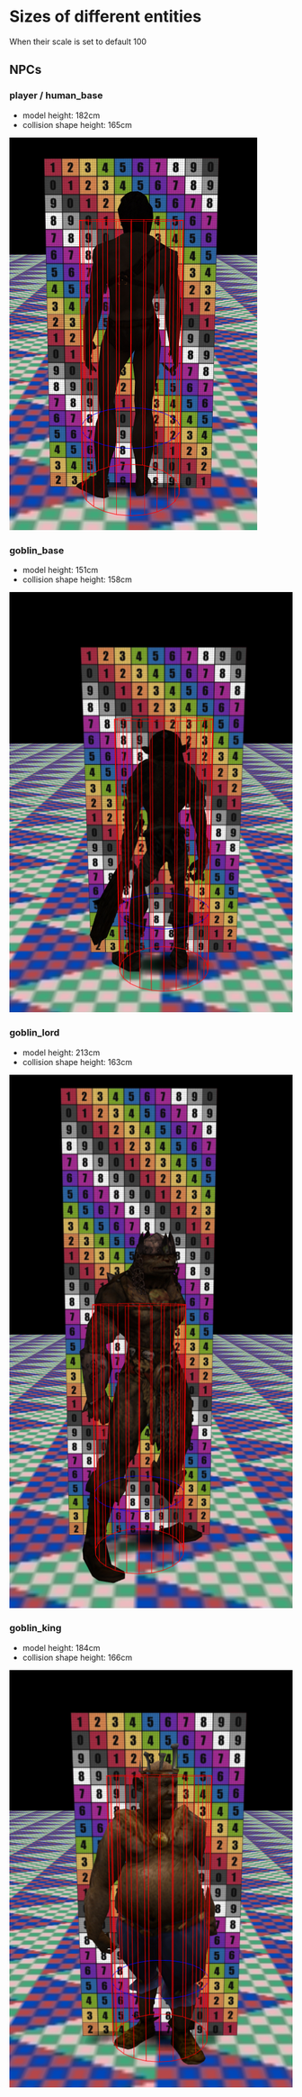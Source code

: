 # Sizes of different entities

When their scale is set to default 100

## NPCs

### player / human_base

- model height: 182cm
- collision shape height: 165cm

![human_base](img/human_base.jpg?raw=true 'human_base')

### goblin_base

- model height: 151cm
- collision shape height: 158cm

![goblin_base](img/goblin_base.jpg?raw=true 'goblin_base')

### goblin_lord

- model height: 213cm
- collision shape height: 163cm

![goblin_lord](img/goblin_lord.jpg?raw=true 'goblin_lord')

### goblin_king

- model height: 184cm
- collision shape height: 166cm

![goblin_king](img/goblin_king.jpg?raw=true 'goblin_king')
